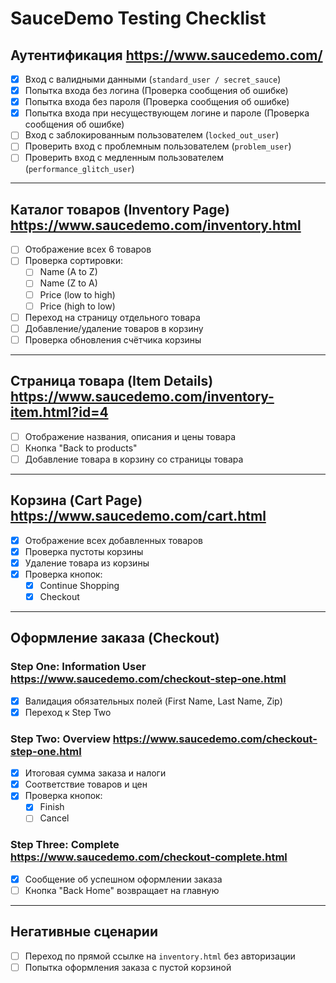 # SauceDemo Testing Checklist  

## Аутентификация <https://www.saucedemo.com/>

- [X] Вход с валидными данными (`standard_user / secret_sauce`)
- [X] Попытка входа без логина (Проверка сообщения об ошибке)
- [X] Попытка входа без пароля (Проверка сообщения об ошибке)
- [X] Попытка входа при несуществующем логине и пароле (Проверка сообщения об ошибке)
- [ ] Вход с заблокированным пользователем (`locked_out_user`)
- [ ] Проверить вход с проблемным пользователем (`problem_user`)
- [ ] Проверить вход с медленным пользователем (`performance_glitch_user`)
--- 
## Каталог товаров (Inventory Page) <https://www.saucedemo.com/inventory.html>

- [ ] Отображение всех 6 товаров
- [ ] Проверка сортировки:
    - [ ] Name (A to Z)
    - [ ] Name (Z to A)
    - [ ] Price (low to high)
    - [ ] Price (high to low)
- [ ] Переход на страницу отдельного товара
- [ ] Добавление/удаление товаров в корзину
- [ ] Проверка обновления счётчика корзины
---
## Страница товара (Item Details) <https://www.saucedemo.com/inventory-item.html?id=4>

- [ ] Отображение названия, описания и цены товара
- [ ] Кнопка "Back to products"
- [ ] Добавление товара в корзину со страницы товара
---

## Корзина (Cart Page) <https://www.saucedemo.com/cart.html>

- [X] Отображение всех добавленных товаров
- [X] Проверка пустоты корзины 
- [X] Удаление товара из корзины
- [X] Проверка кнопок:
    - [X] Continue Shopping
    - [X] Checkout
---
## Оформление заказа (Checkout)

### Step One:  Information User <https://www.saucedemo.com/checkout-step-one.html>

- [X] Валидация обязательных полей (First Name, Last Name, Zip)
- [X] Переход к Step Two

### Step Two: Overview <https://www.saucedemo.com/checkout-step-one.html>

- [X] Итоговая сумма заказа и налоги
- [X] Соответствие товаров и цен
- [X] Проверка кнопок:
    - [X] Finish
    - [ ] Cancel

### Step Three: Complete <https://www.saucedemo.com/checkout-complete.html>

- [X] Сообщение об успешном оформлении заказа
- [ ] Кнопка "Back Home" возвращает на главную

---
## Негативные сценарии

- [ ] Переход по прямой ссылке на `inventory.html` без авторизации
- [ ] Попытка оформления заказа с пустой корзиной
